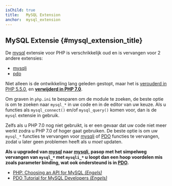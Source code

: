```yaml
---
isChild: true
title:   MySQL Extension
anchor:  mysql_extension
---
```


## MySQL Extensie {#mysql_extension_title}

 
De [mysql] extensie voor PHP is verschrikkelijk oud en is vervangen voor 2 andere extensies:

- [mysqli]
- [pdo]

Niet alleen is de ontwikkeling lang geleden gestopt, maar het is [verouderd in PHP 5.5.0][mysql_deprecated], en **[verwijderd in PHP 7.0][mysql_removed]**.

Om graven in `php.ini` te besparen om de module te zoeken, de beste optie is om te zoeken naar `mysql_*` in uw code en in de editor van uw keuze. Als u functies als `mysql_connect()` en/of `mysql_query()` komen voor, dan is de `mysql` extensie in gebruik.

Zelfs als u PHP 7.0 nog niet gebruikt, is er een gevaar dat uw code niet meer werkt zodra u PHP 7.0 of hoger gaat gebruiken.
De beste optie is om uw `mysql_*` functies te vervangen voor [mysqli] of [PDO][pdo] functies te vervangen, zodat u later geen problemen heeft als u *moet* updaten.

**Als u upgraded van [mysql] naar [mysqli], pasop met het simpelweg vervangen van `mysql_*` met `mysqli_*` u loopt dan een hoop voordelen mis zoals parameter binding, wat ook ondersteund is in [PDO][pdo].**

* [PHP: Choosing an API for MySQL _(Engels)_][mysql_api]
* [PDO Tutorial for MySQL Developers _(Engels)_][pdo4mysql_devs]

[mysql]: http://php.net/mysql
[mysql_deprecated]: http://php.net/migration55.deprecated
[mysql_removed]: http://php.net/manual/en/migration70.removed-exts-sapis.php
[mysqli]: http://php.net/mysqli
[pdo]: http://php.net/pdo
[mysql_api]: http://php.net/mysqlinfo.api.choosing
[pdo4mysql_devs]: http://wiki.hashphp.org/PDO_Tutorial_for_MySQL_Developers

